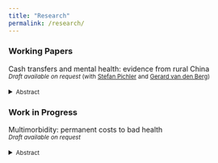 ```yaml
---
title: "Research"
permalink: /research/
---
```



### Working Papers
Cash transfers and mental health: evidence from rural China <br/>
<small>*Draft available on request* (with [Stefan Pichler] and [Gerard van den Berg])</small> <br/>  
<details>
<summary><small>Abstract</small></summary>
<small>
The extent to which wealth and public policy can shape mental health outcomes has been
studied previously, but how cash transfers in the form of noncontributory pensions can, either
temporarily or permanently, alleviate mental illness remains unclear. This paper exploits the
staggered introduction of the New Rural Pension Scheme between 2009 and 2012 in rural China.
Using CHARLS data from 2011-2018, we reveal an effect of approximately 60% on pension take
up, a 900 yuan increase in yearly pension income and crowding out of transfers from children
and grandchildren.
</small>
</details>

<!-- 
need to  find a way to add a pdf here
-->



<!-- ### Publications -->
<!-- 
[Title](URL) <br/>
<small>*Journal Name*, Vol. , pp. xx-xx, yyyy (with [xx])</small> <br/>  
<details>
<summary><small>Abstract</small></summary>
<small>
</small>
</details> -->



### Work in Progress
Multimorbidity: permanent costs to bad health <br/>
<small>*Draft available on request* </small> <br/>  
<details>
<summary><small>Abstract</small></summary>
<small>
It is well established that multimorbidity increases with aging and is associated with adverse health outcomes, including physical and cognitive disability, frailty and mortality. However, the dynamic development of multimorbidity accumulation and its relationship with aging and other predictors has never been evaluated in a large dataset representative of the pouplation. Using rich panel data with health and labor market histories from more than 15,000 individuals followed over a period of 20 years from the Health and Retirement Study in the United States, we study the deterioration of health using a summary index of chronic disease from the first onset of a chronic disease (the end of the `health expectancy') until death. We model latent health by groups of socioeconomic status using an ordered response model in which transition probabilities between different states of frailty, or disease states, are dependent on the first disease onset, health history and health types. We examine the issue of state dependence in health trajectories and model health transitions as a flexible Markov process. 
</small>
</details>





[//]: # (Links)
<!-- URL *must* come immediately after 1 space below (otherwise system cannot link) -->
[Gerard van den Berg]: <https://www.rug.nl/staff/gerard.van.den.berg/>
[Stefan Pichler]: <https://www.rug.nl/staff/s.pichler/cv?lang=en>

